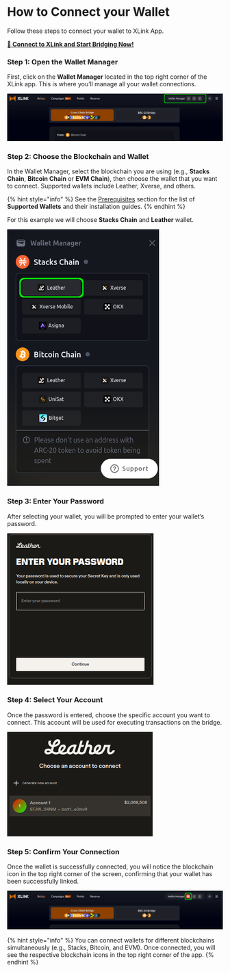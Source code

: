 # How to Connect your Wallet

Follow these steps to connect your wallet to XLink App.

[**🌁 Connect to XLink and Start Bridging Now!**](https://app.xlink.network)

### Step 1: Open the Wallet Manager

First, click on the **Wallet Manager** located in the top right corner of the XLink app. This is where you’ll manage all your wallet connections.

![Select Wallet Manager](../../.gitbook/assets/connecting-your-wallet/0-select-wallet-manager.png)

### Step 2: Choose the Blockchain and Wallet

In the Wallet Manager, select the blockchain you are using (e.g., **Stacks Chain**, **Bitcoin Chain** or **EVM Chain**), then choose the wallet that you want to connect. Supported wallets include Leather, Xverse, and others. 

{% hint style="info" %}
See the [Prerequisites](../prerequisites) section for the list of **Supported Wallets** and their installation guides.
{% endhint %}

For this example we will choose **Stacks Chain** and **Leather** wallet.

![Select Wallet](../../.gitbook/assets/connecting-your-wallet/1-select-wallet.png)

### Step 3: Enter Your Password

After selecting your wallet, you will be prompted to enter your wallet’s password.

![Enter Password](../../.gitbook/assets/connecting-your-wallet/2-introduce-password.png)

### Step 4: Select Your Account

Once the password is entered, choose the specific account you want to connect. This account will be used for executing transactions on the bridge.

![Select Account](../../.gitbook/assets/connecting-your-wallet/3-select-your-account.png)

### Step 5: Confirm Your Connection

Once the wallet is successfully connected, you will notice the blockchain icon in the top right corner of the screen, confirming that your wallet has been successfully linked.

![Check Wallet Connection](../../.gitbook/assets/connecting-your-wallet/4-check-connected-wallet.png)

{% hint style="info" %} You can connect wallets for different blockchains simultaneously (e.g., Stacks, Bitcoin, and EVM). Once connected, you will see the respective blockchain icons in the top right corner of the app. {% endhint %}
